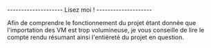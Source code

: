 -------------------- Lisez moi ! --------------------

Afin de comprendre le fonctionnement du projet étant donnée que l'importation des VM est trop volumineuse, je vous conseille de lire le compte rendu résumant ainsi l'entièreté du projet en question.
